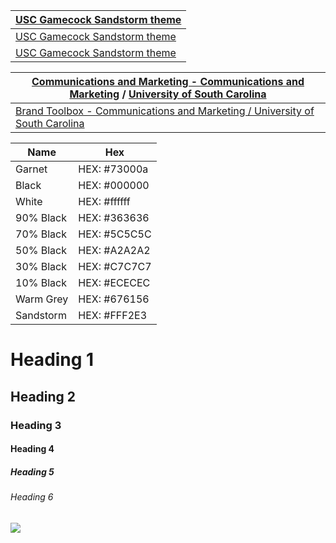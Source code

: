| [USC Gamecock Sandstorm theme](minimaUSCGamecockSandstorm) |
|---|
| [USC Gamecock Sandstorm theme](minimaUSCGamecockSandstorm) |
| [USC Gamecock Sandstorm theme](minimaUSCGamecockSandstorm) |

| [Communications and Marketing - Communications and Marketing](https://sc.edu/about/offices_and_divisions/communications/index.php) / [University of South Carolina](https://www.sc.edu/) |
|---|
| [Brand Toolbox - Communications and Marketing / University of South Carolina](https://sc.edu/about/offices_and_divisions/communications/toolbox/index.php ) |

| Name | Hex |
|---|---|
| Garnet | HEX: #73000a |
| Black | HEX: #000000 |
| White | HEX: #ffffff |
| 90% Black | HEX: #363636 |
| 70% Black | HEX: #5C5C5C |
| 50% Black | HEX: #A2A2A2 |
| 30% Black | HEX: #C7C7C7 |
| 10% Black | HEX: #ECECEC |
| Warm Grey |HEX: #676156 |
| Sandstorm | HEX: #FFF2E3 |

# Heading 1

## Heading 2

### Heading 3

#### Heading 4

##### Heading 5

###### Heading 6

![](https://gitwar.herokuapp.com/badge?username=RalphHightower)
